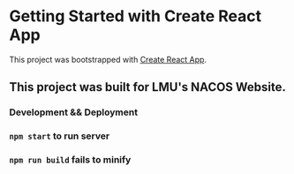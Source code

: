# Getting Started with Create React App

This project was bootstrapped with [Create React App](https://github.com/facebook/create-react-app).

## This project was built for LMU's NACOS Website.

### Development && Deployment

### `npm start` to run server

### `npm run build` fails to minify

